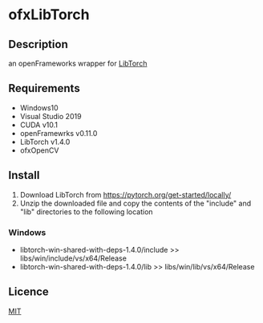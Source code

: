 # ofxLibTorch

## Description
an openFrameworks wrapper for [LibTorch](https://pytorch.org/cppdocs/)

## Requirements
- Windows10
- Visual Studio 2019
- CUDA v10.1
- openFramewrks v0.11.0
- LibTorch v1.4.0
- ofxOpenCV

## Install
1. Download LibTorch from https://pytorch.org/get-started/locally/
2. Unzip the downloaded file and copy the contents of the "include" and "lib" directories to the following location

### Windows
- libtorch-win-shared-with-deps-1.4.0/include >> libs/win/include/vs/x64/Release
- libtorch-win-shared-with-deps-1.4.0/lib >> libs/win/lib/vs/x64/Release

## Licence
[MIT](https://github.com/rystylee/ofxLibTorch/blob/master/LICENSE)
